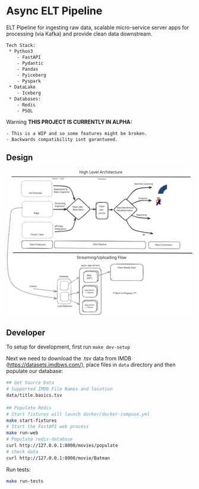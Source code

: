 # Async ELT Pipeline

ELT Pipeline for ingesting raw data, scalable micro-service server apps for processing (via Kafka) and provide clean data downstream.


```code
Tech Stack:
 * Python3
    - FastAPI
    - Pydantic
    - Pandas
    - Pyiceberg
    - Pyspark
 * DataLake
    - Iceberg
 * Databases:
    - Redis
    - PSQL
```

Warning
    **THIS PROJECT IS CURRENTLY IN ALPHA:**

    - This is a WIP and so some features might be broken.
    - Backwards compatibility isnt garantueed.


## Design

![](docs/architecture.svg)


## Developer

To setup for development, first run `make dev-setup`

Next we need to download the .tsv data from IMDB (https://datasets.imdbws.com/), place files in `data` directory and then populate our database:
```bash
## Get Source Data
# Supported IMDB File Names and location
data/title.basics.tsv

## Populate Redis
# Start fixtures will launch docker/docker-compose.yml
make start-fixtures
# Start the FastAPI web process
make run-web
# Populate redis-database
curl http://127.0.0.1:8000/movies/populate
# check data
curl http://127.0.0.1:8000/movie/Batman
```
Run tests:
```bash
make run-tests
```




